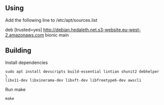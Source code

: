 
## Using

Add the following line to /etc/apt/sources.list

deb [trusted=yes] http://debian.hedaleth.net.s3-website.eu-west-2.amazonaws.com bionic main

## Building

Install dependencies

    sudo apt install devscripts build-essential lintian shunit2 debhelper \
    libx11-dev libxinerama-dev libxft-dev libfreetype6-dev awscli

Run make

    make

